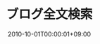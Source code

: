 ---
date: 2010-10-01T00:00:01+09:00
type: "search"
url: "search"
title: "ブログ全文検索"
amp: false
noindex: true
---